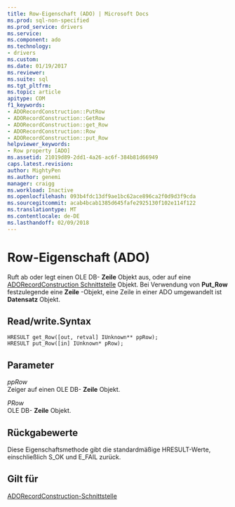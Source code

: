 ```yaml
---
title: Row-Eigenschaft (ADO) | Microsoft Docs
ms.prod: sql-non-specified
ms.prod_service: drivers
ms.service: 
ms.component: ado
ms.technology:
- drivers
ms.custom: 
ms.date: 01/19/2017
ms.reviewer: 
ms.suite: sql
ms.tgt_pltfrm: 
ms.topic: article
apitype: COM
f1_keywords:
- ADORecordConstruction::PutRow
- ADORecordConstruction::GetRow
- ADORecordConstruction::get_Row
- ADORecordConstruction::Row
- ADORecordConstruction::put_Row
helpviewer_keywords:
- Row property [ADO]
ms.assetid: 21019d89-2dd1-4a26-ac6f-384b81d66949
caps.latest.revision: 
author: MightyPen
ms.author: genemi
manager: craigg
ms.workload: Inactive
ms.openlocfilehash: 093b4fdc13df9ae1bc62ace896ca2f0d9d3f9cda
ms.sourcegitcommit: acab4bcab1385d645fafe2925130f102e114f122
ms.translationtype: MT
ms.contentlocale: de-DE
ms.lasthandoff: 02/09/2018
---
```

# <a name="row-property-ado"></a>Row-Eigenschaft (ADO)
Ruft ab oder legt einen OLE DB- **Zeile** Objekt aus, oder auf eine [ADORecordConstruction Schnittstelle](../../../ado/reference/ado-api/adorecordconstruction-interface.md) Objekt. Bei Verwendung von **Put_Row** festzulegende eine **Zeile** -Objekt, eine Zeile in einer ADO umgewandelt ist **Datensatz** Objekt.  
  
## <a name="readwritesyntax"></a>Read/write.Syntax  
  
```  
HRESULT get_Row([out, retval] IUnknown** ppRow);  
HRESULT put_Row([in] IUnknown* pRow);  
```  
  
## <a name="parameters"></a>Parameter  
 *ppRow*  
 Zeiger auf einen OLE DB- **Zeile** Objekt.  
  
 *PRow*  
 OLE DB- **Zeile** Objekt.  
  
## <a name="return-values"></a>Rückgabewerte  
 Diese Eigenschaftsmethode gibt die standardmäßige HRESULT-Werte, einschließlich S_OK und E_FAIL zurück.  
  
## <a name="applies-to"></a>Gilt für  
 [ADORecordConstruction-Schnittstelle](../../../ado/reference/ado-api/adorecordconstruction-interface.md)
